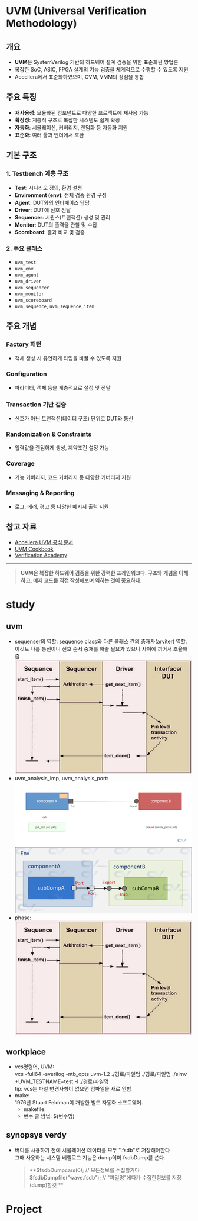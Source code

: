 # UVM (Universal Verification Methodology)

## 개요
- **UVM**은 SystemVerilog 기반의 하드웨어 설계 검증을 위한 표준화된 방법론
- 복잡한 SoC, ASIC, FPGA 설계의 기능 검증을 체계적으로 수행할 수 있도록 지원
- Accellera에서 표준화하였으며, OVM, VMM의 장점을 통합

## 주요 특징
- **재사용성**: 모듈화된 컴포넌트로 다양한 프로젝트에 재사용 가능
- **확장성**: 계층적 구조로 복잡한 시스템도 쉽게 확장
- **자동화**: 시뮬레이션, 커버리지, 랜덤화 등 자동화 지원
- **표준화**: 여러 툴과 벤더에서 호환

## 기본 구조

### 1. Testbench 계층 구조
- **Test**: 시나리오 정의, 환경 설정
- **Environment (env)**: 전체 검증 환경 구성
- **Agent**: DUT와의 인터페이스 담당
- **Driver**: DUT에 신호 전달
- **Sequencer**: 시퀀스(트랜잭션) 생성 및 관리
- **Monitor**: DUT의 출력을 관찰 및 수집
- **Scoreboard**: 결과 비교 및 검증

### 2. 주요 클래스
- `uvm_test`
- `uvm_env`
- `uvm_agent`
- `uvm_driver`
- `uvm_sequencer`
- `uvm_monitor`
- `uvm_scoreboard`
- `uvm_sequence`, `uvm_sequence_item`

## 주요 개념

### Factory 패턴
- 객체 생성 시 유연하게 타입을 바꿀 수 있도록 지원

### Configuration
- 파라미터, 객체 등을 계층적으로 설정 및 전달

### Transaction 기반 검증
- 신호가 아닌 트랜잭션(데이터 구조) 단위로 DUT와 통신

### Randomization & Constraints
- 입력값을 랜덤하게 생성, 제약조건 설정 가능

### Coverage
- 기능 커버리지, 코드 커버리지 등 다양한 커버리지 지원

### Messaging & Reporting
- 로그, 에러, 경고 등 다양한 메시지 출력 지원

## 참고 자료
- [Accellera UVM 공식 문서](https://accellera.org/downloads/standards/uvm)
- [UVM Cookbook](https://verificationacademy.com/cookbook/uvm)
- [Verification Academy](https://verificationacademy.com/)

---

> **UVM은 복잡한 하드웨어 검증을 위한 강력한 프레임워크다. 구조와 개념을 이해하고, 예제 코드를 직접 작성해보며 익히는 것이 중요하다.**

# study

## uvm
- sequenser의 역할: sequence class와 다른 클래스 간의 중재자(arviter) 역할. 이것도 나름 통신이니 신호 순서 중재를 해줄 필요가 있으니 사이에 끼어서 조율해줌  
![alt text](/img/image.png)  
- uvm_analysis_imp, uvm_analysis_port:  
![alt text](/img/tlm-put.gif)
![alt text](/img/image-1.png)
- phase:  
![alt text](/img/image.png)

## workplace
- vcs명령어, UVM:  
    vcs -full64 -sverilog -ntb_opts uvm-1.2 ./경로/파일명 ./경로/파일명
    ./simv +UVM_TESTNAME=test -l ./경로/파일명  
    tip: vcs는 파일 변경사항이 없으면 컴파일을 새로 안함
- make:  
    1976년 Stuart Feldman이 개발한 빌드 자동화 소프트웨어. 
    - makefile: 
    - 변수 콜 방법: $(변수명)
## synopsys verdy  
- 버디를 사용하기 전에 시뮬레이션 데이터를 모두 ".fsdb"로 저장해야한다  
    그때 사용하는 시스템 베릴로그 기능은 dump이며 fsdbDump를 쓴다.
    > **$fsdbDumpcars(0); // 모든정보를 수집할거다  
    $fsdbDumpfile("wave.fsdb"); // "파일명"에다가 수집한정보를 저장(dump)할것  **

# Project